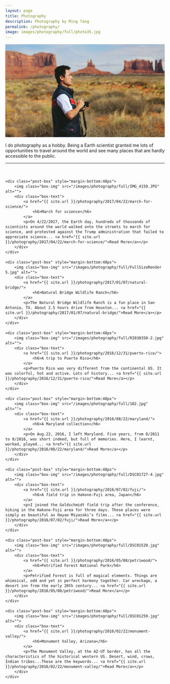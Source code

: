 ```yaml
---
layout: page
title: Photography
description: Photography by Ming Tang
permalink: /photography/
image: images/photography/full/photo35.jpg
---
```


<!-- panorama photos -->
<a href="/images/tang.jpg" data-imagelightbox="d"><img src="/images/tang.jpg" alt="Me in the monument" /></a>

<div class="page-content wc-container">
	<p>I do photography as a hobby. Being a Earth scientist granted me lots of opportunities to travel around the world and see many places that are hardly accessible to the public.</p>
	<hr style="margin-bottom:48px">

	<div class="post-box" style="margin-bottom:48px">
		<img class="box-img" src="/images/photography/full/IMG_4159.JPG" alt="">
		<div class="box-text">
			<a href="{{ site.url }}/photography/2017/04/22/march-for-science/">
				<h6>March for science</h6>
			</a>
			<p>On 4/22/2017, the Earth day, hundreds of thousands of scientists around the world walked onto the streets to march for science, and protested against the Trump administration that failed to appreciate science... <a href="{{ site.url }}/photography/2017/04/22/march-for-science/">Read More</a></p>
		</div>
	</div>

	<div class="post-box" style="margin-bottom:48px">
		<img class="box-img" src="/images/photography/full/FullSizeRender 5.jpg" alt="">
		<div class="box-text">
			<a href="{{ site.url }}/photography/2017/01/07/natural-bridge/">
				<h6>Natural Bridge Wildlife Ranch</h6>
			</a>
			<p>The Natural Bridge Wildlife Ranch is a fun place in San Antonio, TX. About 2.5 hours drive from Houston... <a href="{{ site.url }}/photography/2017/01/07/natural-bridge/">Read More</a></p>
		</div>
	</div>

	<div class="post-box" style="margin-bottom:48px">
		<img class="box-img" src="/images/photography/full/RI030350-2.jpg" alt="">
		<div class="box-text">
			<a href="{{ site.url }}/photography/2016/12/31/puerto-rico/">
				<h6>A trip to Puerto Rico</h6>
			</a>
			<p>Puerto Rico was very different from the continental US. It was colorful, hot and active. Lots of history... <a href="{{ site.url }}/photography/2016/12/31/puerto-rico/">Read More</a></p>
		</div>
	</div>

	<div class="post-box" style="margin-bottom:48px">
		<img class="box-img" src="/images/photography/full/102.jpg" alt="">
		<div class="box-text">
			<a href="{{ site.url }}/photography/2016/08/22/maryland/">
				<h6>A Maryland collection</h6>
			</a>
			<p>On Aug.22, 2016, I left Maryland. Five years, from 8/2011 to 8/2016, was short indeed, but full of memories. Here, I learnt, worked, played... <a href="{{ site.url }}/photography/2016/08/22/maryland/">Read More</a></p>
		</div>
	</div>

	<div class="post-box" style="margin-bottom:48px">
		<img class="box-img" src="/images/photography/full/DSC01727-4.jpg" alt="">
		<div class="box-text">
			<a href="{{ site.url }}/photography/2016/07/02/fuji/">
				<h6>A field trip in Hakone-Fuji area, Japan</h6>
			</a>
			<p>I joined the Goldschmidt field trip after the conference, hiking in the Hakone-Fuji area for three days. These places were simply as beautiful as Hayao Miyazaki’s films... <a href="{{ site.url }}/photography/2016/07/02/fuji/">Read More</a></p>
		</div>
	</div>

	<div class="post-box" style="margin-bottom:48px">
		<img class="box-img" src="/images/photography/full/DSC01520.jpg" alt="">
		<div class="box-text">
			<a href="{{ site.url }}/photography/2016/05/08/petriwood/">
				<h6>Petrified Forest National Park</h6>
			</a>
			<p>Petrified Forest is full of magical elements. Things are whimsical, odd and yet in perfect harmony together. Car wreckage, a desert inn from the early 20th century... <a href="{{ site.url }}/photography/2016/05/08/petriwood/">Read More</a></p>
		</div>
	</div>
	
	<div class="post-box" style="margin-bottom:48px">
		<img class="box-img" src="/images/photography/full/DSC01259.jpg" alt="">
		<div class="box-text">
			<a href="{{ site.url }}/photography/2016/02/22/monument-valley/">
				<h6>Monument Valley, Arizona</h6>
			</a>
			<p>The Monument Valley, at the AZ-UT border, has all the characteristics of the historical western US. Desert, wind, crows, Indian tribes...These are the keywords... <a href="{{ site.url }}/photography/2016/02/22/monument-valley/">Read More</a></p>
		</div>
	</div>	

</div>

